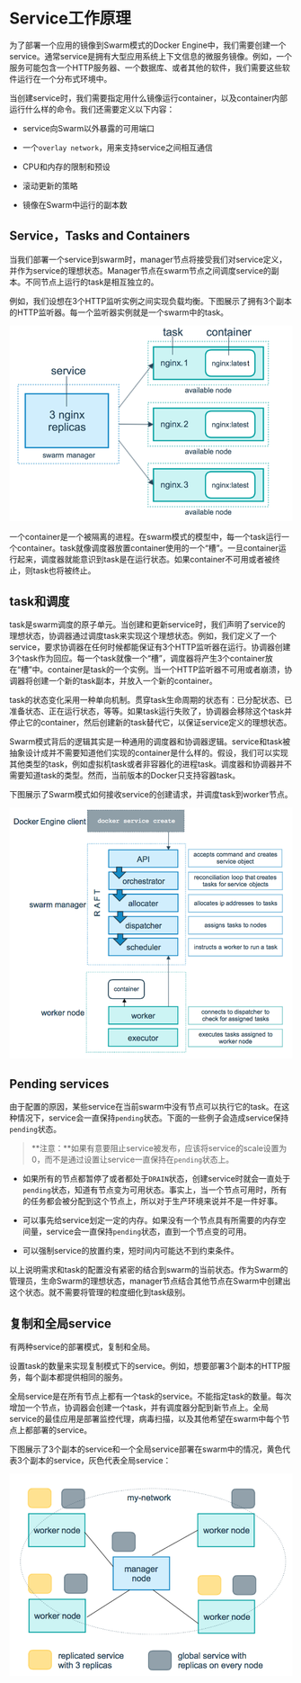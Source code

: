 # Service工作原理

为了部署一个应用的镜像到Swarm模式的Docker Engine中，我们需要创建一个service。通常service是拥有大型应用系统上下文信息的微服务镜像。例如，一个服务可能包含一个HTTP服务器、一个数据库、或者其他的软件，我们需要这些软件运行在一个分布式环境中。

当创建service时，我们需要指定用什么镜像运行container，以及container内部运行什么样的命令。我们还需要定义以下内容：

- service向Swarm以外暴露的可用端口

- 一个`overlay network`，用来支持service之间相互通信

- CPU和内存的限制和预设

- 滚动更新的策略

- 镜像在Swarm中运行的副本数

## Service，Tasks and Containers

当我们部署一个service到swarm时，manager节点将接受我们对service定义，并作为service的理想状态。Manager节点在swarm节点之间调度service的副本。不同节点上运行的task是相互独立的。

例如，我们设想在3个HTTP监听实例之间实现负载均衡。下图展示了拥有3个副本的HTTP监听器。每一个监听器实例就是一个swarm中的task。

![](/assets/services-diagram.png)

一个container是一个被隔离的进程。在swarm模式的模型中，每一个task运行一个container。task就像调度器放置container使用的一个“槽”。一旦container运行起来，调度器就能意识到task是在运行状态。如果container不可用或者被终止，则task也将被终止。

## task和调度

task是swarm调度的原子单元。当创建和更新service时，我们声明了service的理想状态，协调器通过调度task来实现这个理想状态。例如，我们定义了一个service，要求协调器在任何时候都能保证有3个HTTP监听器在运行。协调器创建3个task作为回应。每一个task就像一个“槽”，调度器将产生3个container放在“槽”中。container是task的一个实例。当一个HTTP监听器不可用或者崩溃，协调器将创建一个新的task副本，并放入一个新的container。

task的状态变化采用一种单向机制。贯穿task生命周期的状态有：已分配状态、已准备状态、正在运行状态，等等。如果task运行失败了，协调器会移除这个task并停止它的container，然后创建新的task替代它，以保证service定义的理想状态。

Swarm模式背后的逻辑其实是一种通用的调度器和协调器逻辑。service和task被抽象设计成并不需要知道他们实现的container是什么样的。假设，我们可以实现其他类型的task，例如虚拟机task或者非容器化的进程task。调度器和协调器并不需要知道task的类型。然而，当前版本的Docker只支持容器task。

下图展示了Swarm模式如何接收service的创建请求，并调度task到worker节点。

![](/assets/service-lifecycle.png)

## Pending services

由于配置的原因，某些service在当前swarm中没有节点可以执行它的task。在这种情况下，service会一直保持`pending`状态。下面的一些例子会造成service保持`pending`状态。

> **注意：**如果有意要阻止service被发布，应该将service的scale设置为0，而不是通过设置让service一直保持在`pending`状态上。

- 如果所有的节点都暂停了或者都处于`DRAIN`状态，创建service时就会一直处于`pending`状态，知道有节点变为可用状态。事实上，当一个节点可用时，所有的任务都会被分配到这个节点上，所以对于生产环境来说并不是一件好事。

- 可以事先给service划定一定的内存。如果没有一个节点具有所需要的内存空间量，service会一直保持`pending`状态，直到一个节点变的可用。

- 可以强制service的放置约束，短时间内可能达不到约束条件。

以上说明需求和task的配置没有紧密的结合到swarm的当前状态。作为Swarm的管理员，生命Swarm的理想状态，manager节点结合其他节点在Swarm中创建出这个状态。就不需要将管理的粒度细化到task级别。

## 复制和全局service

有两种service的部署模式，复制和全局。

设置task的数量来实现复制模式下的service。例如，想要部署3个副本的HTTP服务，每个副本都提供相同的服务。

全局service是在所有节点上都有一个task的service。不能指定task的数量。每次增加一个节点，协调器会创建一个task，并有调度器分配到新节点上。全局service的最佳应用是部署监控代理，病毒扫描，以及其他希望在swarm中每个节点上都部署的service。


下图展示了3个副本的service和一个全局service部署在swarm中的情况，黄色代表3个副本的service，灰色代表全局service：

![](/assets/replicated-vs-global.png)





